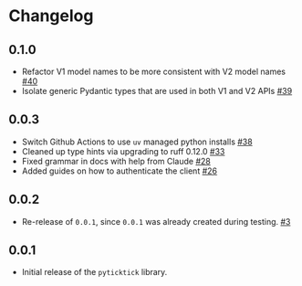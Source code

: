 # Changelog

## 0.1.0

- Refactor V1 model names to be more consistent with V2 model names [#40](https://github.com/sebpretzer/pyticktick/pull/40)
- Isolate generic Pydantic types that are used in both V1 and V2 APIs [#39](https://github.com/sebpretzer/pyticktick/pull/39)

## 0.0.3

- Switch Github Actions to use `uv` managed python installs [#38](https://github.com/sebpretzer/pyticktick/pull/38)
- Cleaned up type hints via upgrading to ruff 0.12.0 [#33](https://github.com/sebpretzer/pyticktick/pull/33)
- Fixed grammar in docs with help from Claude [#28](https://github.com/sebpretzer/pyticktick/pull/28)
- Added guides on how to authenticate the client [#26](https://github.com/sebpretzer/pyticktick/pull/26)

## 0.0.2

- Re-release of `0.0.1`, since `0.0.1` was already created during testing. [#3](https://github.com/sebpretzer/pyticktick/pull/3)

## 0.0.1

- Initial release of the `pyticktick` library.

